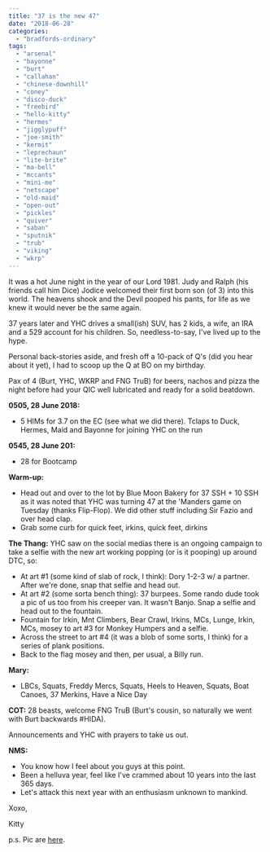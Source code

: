 ```yaml
---
title: "37 is the new 47"
date: "2018-06-28"
categories: 
  - "bradfords-ordinary"
tags: 
  - "arsenal"
  - "bayonne"
  - "burt"
  - "callahan"
  - "chinese-downhill"
  - "coney"
  - "disco-duck"
  - "freebird"
  - "hello-kitty"
  - "hermes"
  - "jigglypuff"
  - "joe-smith"
  - "kermit"
  - "leprechaun"
  - "lite-brite"
  - "ma-bell"
  - "mccants"
  - "mini-me"
  - "netscape"
  - "old-maid"
  - "open-out"
  - "pickles"
  - "quiver"
  - "saban"
  - "sputnik"
  - "trub"
  - "viking"
  - "wkrp"
---
```


It was a hot June night in the year of our Lord 1981. Judy and Ralph (his friends call him Dice) Jodice welcomed their first born son (of 3) into this world. The heavens shook and the Devil pooped his pants, for life as we knew it would never be the same again.

37 years later and YHC drives a small(ish) SUV, has 2 kids, a wife, an IRA and a 529 account for his children. So, needless-to-say, I've lived up to the hype.

Personal back-stories aside, and fresh off a 10-pack of Q's (did you hear about it yet), I had to scoop up the Q at BO on my birthday.

Pax of 4 (Burt, YHC, WKRP and FNG TruB) for beers, nachos and pizza the night before had your QIC well lubricated and ready for a solid beatdown.

**0505, 28 June 2018:**

- 5 HIMs for 3.7 on the EC (see what we did there). Tclaps to Duck, Hermes, Maid and Bayonne for joining YHC on the run

**0545, 28 June 201:**

- 28 for Bootcamp

**Warm-up:**

- Head out and over to the lot by Blue Moon Bakery for 37 SSH + 10 SSH as it was noted that YHC was turning 47 at the 'Manders game on Tuesday (thanks Flip-Flop). We did other stuff including Sir Fazio and over head clap.
- Grab some curb for quick feet, irkins, quick feet, dirkins

**The Thang:** YHC saw on the social medias there is an ongoing campaign to take a selfie with the new art working popping (or is it pooping) up around DTC, so:

- At art #1 (some kind of slab of rock, I think): Dory 1-2-3 w/ a partner. After we're done, snap that selfie and head out.
- At art #2 (some sorta bench thing): 37 burpees. Some rando dude took a pic of us too from his creeper van. It wasn't Banjo. Snap a selfie and head out to the fountain.
- Fountain for Irkin, Mnt Climbers, Bear Crawl, Irkins, MCs, Lunge, Irkin, MCs, mosey to art #3 for Monkey Humpers and a selfie.
- Across the street to art #4 (it was a blob of some sorts, I think) for a series of plank positions.
- Back to the flag mosey and then, per usual, a Billy run.

**Mary:**

- LBCs, Squats, Freddy Mercs, Squats, Heels to Heaven, Squats, Boat Canoes, 37 Merkins, Have a Nice Day

**COT:** 28 beasts, welcome FNG TruB (Burt's cousin, so naturally we went with Burt backwards #HIDA).

Announcements and YHC with prayers to take us out.

**NMS:**

- You know how I feel about you guys at this point.
- Been a helluva year, feel like I've crammed about 10 years into the last 365 days.
- Let's attack this next year with an enthusiasm unknown to mankind.

Xoxo,

Kitty

p.s. Pic are [here](https://twitter.com/F3caryBO/status/1012286549088784385).
